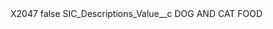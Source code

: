 <?xml version="1.0" encoding="UTF-8"?>
<CustomMetadata xmlns="http://soap.sforce.com/2006/04/metadata" xmlns:xsi="http://www.w3.org/2001/XMLSchema-instance" xmlns:xsd="http://www.w3.org/2001/XMLSchema">
    <label>X2047</label>
    <protected>false</protected>
    <values>
        <field>SIC_Descriptions_Value__c</field>
        <value xsi:type="xsd:string">DOG AND CAT FOOD</value>
    </values>
</CustomMetadata>
